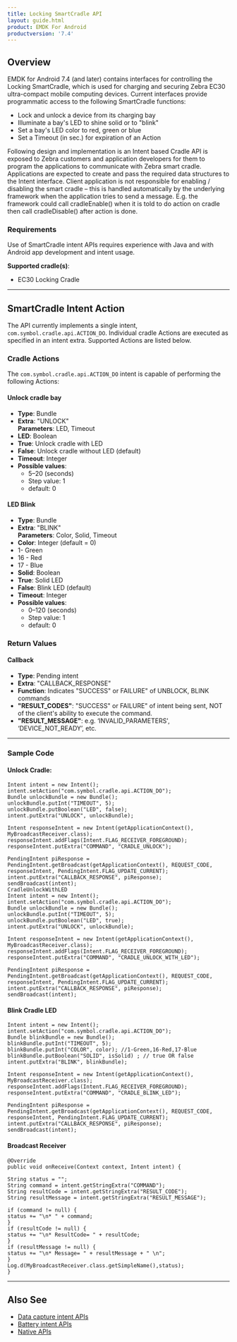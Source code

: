 ```yaml
---
title: Locking SmartCradle API
layout: guide.html
product: EMDK For Android
productversion: '7.4'
---
```


## Overview

EMDK for Android 7.4 (and later) contains interfaces for controlling the Locking SmartCradle, which is used for charging and securing Zebra EC30 ultra-compact mobile computing devices. Current interfaces provide programmatic access to the following SmartCradle functions: 

* Lock and unlock a device from its charging bay
* Illuminate a bay's LED to shine solid or to "blink"
* Set a bay's LED color to red, green or blue
* Set a Timeout (in sec.) for expiration of an Action



Following design and implementation is an Intent based Cradle API is exposed to Zebra customers and application developers for them to program the applications to communicate with Zebra smart cradle.  
Applications are expected to create and pass the required data structures to the Intent interface.
Client application is not responsible for enabling / disabling the smart cradle – this is handled automatically by the underlying framework when the application tries to send a message.  E.g. the framework could call cradleEnable() when it is told to do action on cradle then call cradleDisable() after action is done.


### Requirements

Use of SmartCradle intent APIs requires experience with Java and with Android app development and intent usage. 

**Supported cradle(s)**: 

* EC30 Locking Cradle 

-----

## SmartCradle Intent Action

The API currently implements a single intent, `com.symbol.cradle.api.ACTION_DO`. Individual cradle Actions are executed as specified in an intent extra. Supported Actions are listed below. 

### Cradle Actions

The `com.symbol.cradle.api.ACTION_DO` intent is capable of performing the following Actions:

#### Unlock cradle bay 
* **Type**: Bundle
* **Extra**: "UNLOCK"<br>
**Parameters**: LED, Timeout
* **LED**: Boolean
 * **True**: Unlock cradle with LED
 * **False**: Unlock cradle without LED (default)<br>
* **Timeout**: Integer
 * **Possible values**:
 	* 5&ndash;20 (seconds)
 	* Step value: 1
 	* default: 0

#### LED Blink
* **Type**: Bundle
* **Extra**: "BLINK" <br>
**Parameters**: Color, Solid, Timeout
* **Color**: Integer (default = 0)
 * 1- Green
 * 16 - Red
 * 17 - Blue
* **Solid**: Boolean
 * **True**: Solid LED
 * **False**: Blink LED (default)
* **Timeout**: Integer
 * **Possible values**:
 	* 0&ndash;120 (seconds)
 	* Step value: 1
 	* default: 0

### Return Values

#### Callback

* **Type**: Pending intent
* **Extra**: "CALLBACK_RESPONSE"<br>
* **Function**: Indicates "SUCCESS" or FAILURE" of UNBLOCK, BLINK commands 
* **"RESULT_CODES"**: "SUCCESS" or FAILURE" of intent being sent, NOT of the client's ability to execute the command.  
 * **"RESULT_MESSAGE"**: e.g. ‘INVALID_PARAMETERS', ‘DEVICE_NOT_READY’, etc.

-----

### Sample Code

#### Unlock Cradle:

	Intent intent = new Intent();
	intent.setAction("com.symbol.cradle.api.ACTION_DO");
	Bundle unlockBundle = new Bundle();
	unlockBundle.putInt("TIMEOUT", 5);
	unlockBundle.putBoolean("LED", false);
	intent.putExtra("UNLOCK", unlockBundle);

	Intent responseIntent = new Intent(getApplicationContext(), MyBroadcastReceiver.class);
	responseIntent.addFlags(Intent.FLAG_RECEIVER_FOREGROUND);
	responseIntent.putExtra("COMMAND", "CRADLE_UNLOCK");

	PendingIntent piResponse = PendingIntent.getBroadcast(getApplicationContext(), REQUEST_CODE, responseIntent, PendingIntent.FLAG_UPDATE_CURRENT);
	intent.putExtra("CALLBACK_RESPONSE", piResponse);
	sendBroadcast(intent);
	CradleUnlockWithLED
	Intent intent = new Intent();
	intent.setAction("com.symbol.cradle.api.ACTION_DO");
	Bundle unlockBundle = new Bundle();
	unlockBundle.putInt("TIMEOUT", 5);
	unlockBundle.putBoolean("LED", true);
	intent.putExtra("UNLOCK", unlockBundle);

	Intent responseIntent = new Intent(getApplicationContext(), MyBroadcastReceiver.class);
	responseIntent.addFlags(Intent.FLAG_RECEIVER_FOREGROUND);
	responseIntent.putExtra("COMMAND", "CRADLE_UNLOCK_WITH_LED");

	PendingIntent piResponse = PendingIntent.getBroadcast(getApplicationContext(), REQUEST_CODE, responseIntent, PendingIntent.FLAG_UPDATE_CURRENT);
	intent.putExtra("CALLBACK_RESPONSE", piResponse);
	sendBroadcast(intent);

#### Blink Cradle LED

	Intent intent = new Intent();
	intent.setAction("com.symbol.cradle.api.ACTION_DO");
	Bundle blinkBundle = new Bundle();
	blinkBundle.putInt("TIMEOUT", 5);
	blinkBundle.putInt("COLOR", color); //1-Green,16-Red,17-Blue
	blinkBundle.putBoolean("SOLID", isSolid) ; // true OR false
	intent.putExtra("BLINK", blinkBundle);

	Intent responseIntent = new Intent(getApplicationContext(), MyBroadcastReceiver.class);
	responseIntent.addFlags(Intent.FLAG_RECEIVER_FOREGROUND);
	responseIntent.putExtra("COMMAND", "CRADLE_BLINK_LED");

	PendingIntent piResponse = PendingIntent.getBroadcast(getApplicationContext(), REQUEST_CODE, responseIntent, PendingIntent.FLAG_UPDATE_CURRENT);
	intent.putExtra("CALLBACK_RESPONSE", piResponse);
	sendBroadcast(intent);

#### Broadcast Receiver

	@Override
	public void onReceive(Context context, Intent intent) {

	String status = "";
	String command = intent.getStringExtra("COMMAND");
	String resultCode = intent.getStringExtra("RESULT_CODE");
	String resultMessage = intent.getStringExtra("RESULT_MESSAGE");

	if (command != null) {
	status += "\n* " + command;
	}
	if (resultCode != null) {
	status += "\n* ResultCode= " + resultCode;
	}
	if (resultMessage != null) {
	status += "\n* Message= " + resultMessage + " \n";
	}
	Log.d(MyBroadcastReceiver.class.getSimpleName(),status);
	}


-----

## Also See

* [Data capture intent APIs](../datacapture)
* [Battery intent APIs](../battery)
* [Native APIs](../../api)
